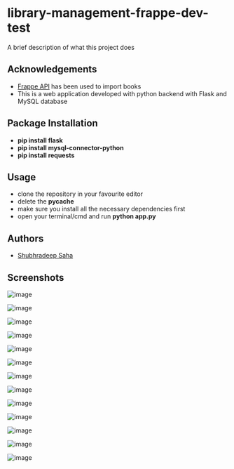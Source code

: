 
# library-management-frappe-dev-test

A brief description of what this project does


## Acknowledgements

 - [Frappe API](https://frappe.io/api/method/frappe-library) has been used to import books
 - This is a web application developed with python backend with Flask and MySQL database
 
## Package Installation

- __pip install flask__
- __pip install mysql-connector-python__
- __pip install requests__


## Usage

- clone the repository in your favourite editor
- delete the __pycache__
- make sure you install all the necessary dependencies first
- open your terminal/cmd and run __python app.py__

## Authors

- [Shubhradeep Saha](https://github.com/Jonty01)


## Screenshots

![image](https://user-images.githubusercontent.com/73744047/194200668-f21f8055-bca1-4930-9849-519dbcda741d.png)

![image](https://user-images.githubusercontent.com/73744047/194197689-25205c71-e5d8-4d78-a41c-1a6b1b5cc854.png)

![image](https://user-images.githubusercontent.com/73744047/194197800-267f57aa-30a5-4d83-ac4d-67bc16cdf627.png)

![image](https://user-images.githubusercontent.com/73744047/194200724-e58fc0a5-ae2c-433a-9d3d-74a2d3c7e610.png)

![image](https://user-images.githubusercontent.com/73744047/194198060-78772574-21bd-4604-beb7-c88cd244d349.png)

![image](https://user-images.githubusercontent.com/73744047/194200793-4db43c49-37fd-438f-bf18-3863cb15b1e0.png)

![image](https://user-images.githubusercontent.com/73744047/194200844-1fd97a5d-40cd-4ad9-a626-ae6cb6bb1333.png)

![image](https://user-images.githubusercontent.com/73744047/194201135-efb12af7-91b7-4cdf-97df-65c185cfea64.png)

![image](https://user-images.githubusercontent.com/73744047/194201202-56f9dc48-6c5f-41f2-b5b4-9f40debfde91.png)

![image](https://user-images.githubusercontent.com/73744047/194199567-2029018e-e1a0-4242-89c9-b5f5f3de17fc.png)

![image](https://user-images.githubusercontent.com/73744047/194199896-566b1fd6-d621-45d4-93ba-9bd39c445ef6.png)

![image](https://user-images.githubusercontent.com/73744047/194200492-33b83703-a029-4d56-9d3b-51bc8adcce6f.png)

![image](https://user-images.githubusercontent.com/73744047/194200516-a379e1a3-5c42-4c75-b53e-e4bc8714b357.png)

